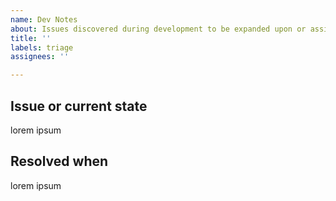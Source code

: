 ```yaml
---
name: Dev Notes
about: Issues discovered during development to be expanded upon or assigned later.
title: ''
labels: triage
assignees: ''

---
```


## Issue or current state
lorem ipsum

## Resolved when
lorem ipsum
